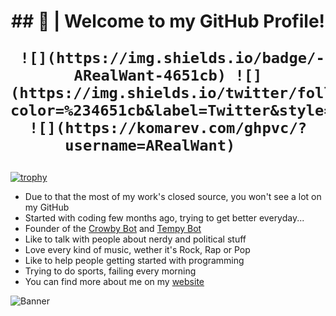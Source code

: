 <h1 align='center'>
     ## 🍇 | Welcome to my GitHub Profile!

     ![](https://img.shields.io/badge/-ARealWant-4651cb) ![](https://img.shields.io/twitter/follow/ARealWant?color=%234651cb&label=Twitter&style=plastic) ![](https://komarev.com/ghpvc/?username=ARealWant)    
</h1>
     
[![trophy](https://github-profile-trophy.vercel.app/?username=ARealWant)](https://github.com/ryo-ma/github-profile-trophy)
  
- Due to that the most of my work's closed source, you won't see a lot on my GitHub
- Started with coding few months ago, trying to get better everyday...
- Founder of the [Crowby Bot](https://crowby.me/) and [Tempy Bot](https://tempybot.me/)
- Like to talk with people about nerdy and political stuff
- Love every kind of music, wether it's Rock, Rap or Pop
- Like to help people getting started with programming
- Trying to do sports, failing every morning
- You can find more about me on my [website](https://arealwant.tech/)

![Banner](https://cdn.discordapp.com/attachments/761891074116681748/799922898441338900/arealwant_color_animated_banner.gif)
